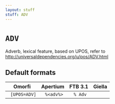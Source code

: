 ```yaml
---
layout: stuff
stuff: ADV
---
```

# ` ADV `

Adverb, lexical feature, based on UPOS, refer to http://universaldependencies.org/u/pos/ADV.html

## Default formats
| Omorfi | Apertium | FTB 3.1 | Giella |
|:------:|:--------:|:-------:|:------:|
| ` [UPOS=ADV]` | ` %<adv%>` | ` % Adv` | ` `  |
